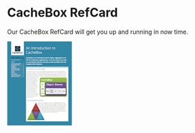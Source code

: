# CacheBox RefCard
Our CacheBox RefCard will get you up and running in now time.

<a href="https://github.com/ColdBox/cbox-refcards/raw/master/CacheBox/CacheBox-Refcard.pdf"><img src="./images/cachebox_refcard.png"></a>


